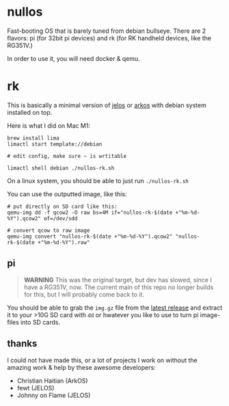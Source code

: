 # nullos

Fast-booting OS that is barely tuned from debian bullseye. There are 2 flavors: pi (for 32bit pi devices) and rk (for RK handheld devices, like the RG351V.)

In order to use it, you will need docker & qemu.

# rk

This is basically a minimal version of [jelos](https://github.com/JustEnoughLinuxOS/distribution) or [arkos](https://github.com/christianhaitian/arkos) with debian system installed on top.

Here is what I did on Mac M1:

```
brew install lima
limactl start template://debian

# edit config, make sure ~ is wrtitable

limactl shell debian ./nullos-rk.sh
```

On a linux system, you should be able to just run `./nullos-rk.sh`

You can use the outputted image, like this:

```
# put directly on SD card like this:
qemu-img dd -f qcow2 -O raw bs=4M if="nullos-rk-$(date +"%m-%d-%Y").qcow2" of=/dev/sdd

# convert qcow to raw image
qemu-img convert "nullos-rk-$(date +"%m-%d-%Y").qcow2" "nullos-rk-$(date +"%m-%d-%Y").raw"
```


## pi

> **WARNING** This was the original target, but dev has slowed, since I have a RG351V, now. The current main of this repo no longer builds for this, but I will probably come back to it.

You should be able to grab the `img.gz` file from the [latest release](https://github.com/notnullgames/nullos/releases) and extract it to your >10G SD card with `dd` or hwatever you like to use to turn pi image-files into SD cards.


## thanks

I could not have made this, or a lot of projects I work on without the amazing work & help by these awesome developers:

- Christian Haitian (ArkOS)
- fewt (JELOS)
- Johnny on Flame (JELOS)
